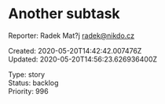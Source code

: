 # Another subtask

Reporter: Radek Mat?j <radek@nikdo.cz>  

Created: 2020-05-20T14:42:42.007476Z  
Updated: 2020-05-20T14:56:23.626936400Z

Type: story  
Status: backlog  
Priority: 996
